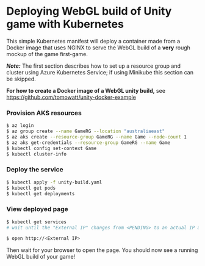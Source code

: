 # Deploying WebGL build of Unity game with Kubernetes

This simple Kubernetes manifest will deploy a container made from a Docker image that uses NGINX to serve the WebGL build of a **very** rough mockup of the game first-game.

***Note:*** The first section describes how to set up a resource group and cluster using Azure Kubernetes Service; if using Minikube this section can be skipped.

**For how to create a Docker image of a WebGL unity build,** see https://github.com/tomowatt/unity-docker-example 

### Provision AKS resources
```bash
$ az login
$ az group create --name GameRG --location "australiaeast"
$ az aks create --resource-group GameRG --name Game --node-count 1
$ az aks get-credentials --resource-group GameRG --name Game
$ kubectl config set-context Game
$ kubectl cluster-info
```

### Deploy the service
```bash
$ kubectl apply -f unity-build.yaml
$ kubectl get pods
$ kubectl get deployments
```

### View deployed page
```bash
$ kubectl get services
# wait until the "External IP" changes from <PENDING> to an actual IP address

$ open http://<External IP>
```
Then wait for your browser to open the page. You should now see a running WebGL build of your game!


